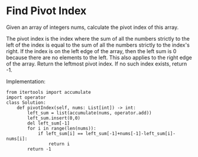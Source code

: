 # Find Pivot Index

Given an array of integers nums, calculate the pivot index of this array.

The pivot index is the index where the sum of all the numbers strictly to the left of the index is equal to the sum of all the numbers strictly to the index's right.
If the index is on the left edge of the array, then the left sum is 0 because there are no elements to the left. This also applies to the right edge of the array.
Return the leftmost pivot index. If no such index exists, return -1.

Implementation:

```
from itertools import accumulate
import operator
class Solution:
    def pivotIndex(self, nums: List[int]) -> int:
        left_sum = list(accumulate(nums, operator.add))
        left_sum.insert(0,0)
        del left_sum[-1]
        for i in range(len(nums)):
            if left_sum[i] == left_sum[-1]+nums[-1]-left_sum[i]-nums[i]:
                return i
        return -1
            
```


